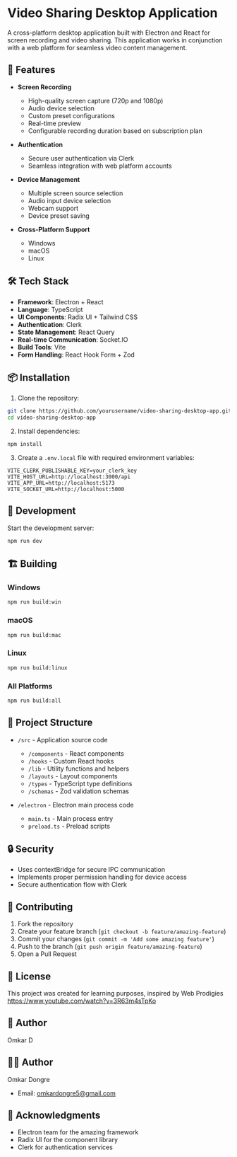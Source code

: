 # Video Sharing Desktop Application

A cross-platform desktop application built with Electron and React for screen recording and video sharing. This application works in conjunction with a web platform for seamless video content management.

## 🚀 Features

- **Screen Recording**
  - High-quality screen capture (720p and 1080p)
  - Audio device selection
  - Custom preset configurations
  - Real-time preview
  - Configurable recording duration based on subscription plan

- **Authentication**
  - Secure user authentication via Clerk
  - Seamless integration with web platform accounts

- **Device Management**
  - Multiple screen source selection
  - Audio input device selection
  - Webcam support
  - Device preset saving

- **Cross-Platform Support**
  - Windows
  - macOS
  - Linux

## 🛠️ Tech Stack

- **Framework**: Electron + React
- **Language**: TypeScript
- **UI Components**: Radix UI + Tailwind CSS
- **Authentication**: Clerk
- **State Management**: React Query
- **Real-time Communication**: Socket.IO
- **Build Tools**: Vite
- **Form Handling**: React Hook Form + Zod

## 📦 Installation

1. Clone the repository:
```bash
git clone https://github.com/yourusername/video-sharing-desktop-app.git
cd video-sharing-desktop-app
```

2. Install dependencies:
```bash
npm install
```

3. Create a `.env.local` file with required environment variables:
```env
VITE_CLERK_PUBLISHABLE_KEY=your_clerk_key
VITE_HOST_URL=http://localhost:3000/api
VITE_APP_URL=http://localhost:5173
VITE_SOCKET_URL=http://localhost:5000
```

## 🚀 Development

Start the development server:
```bash
npm run dev
```

## 🏗️ Building

### Windows
```bash
npm run build:win
```

### macOS
```bash
npm run build:mac
```

### Linux
```bash
npm run build:linux
```

### All Platforms
```bash
npm run build:all
```

## 📁 Project Structure

- `/src` - Application source code
  - `/components` - React components
  - `/hooks` - Custom React hooks
  - `/lib` - Utility functions and helpers
  - `/layouts` - Layout components
  - `/types` - TypeScript type definitions
  - `/schemas` - Zod validation schemas

- `/electron` - Electron main process code
  - `main.ts` - Main process entry
  - `preload.ts` - Preload scripts

## 🔒 Security

- Uses contextBridge for secure IPC communication
- Implements proper permission handling for device access
- Secure authentication flow with Clerk

## 🤝 Contributing

1. Fork the repository
2. Create your feature branch (`git checkout -b feature/amazing-feature`)
3. Commit your changes (`git commit -m 'Add some amazing feature'`)
4. Push to the branch (`git push origin feature/amazing-feature`)
5. Open a Pull Request

## 📄 License

This project was created for learning purposes, inspired by Web Prodigies https://www.youtube.com/watch?v=3R63m4sTpKo


## 👤 Author

Omkar D

## 👨‍💻 Author

Omkar Dongre
- Email: omkardongre5@gmail.com

## 🙏 Acknowledgments

- Electron team for the amazing framework
- Radix UI for the component library
- Clerk for authentication services
